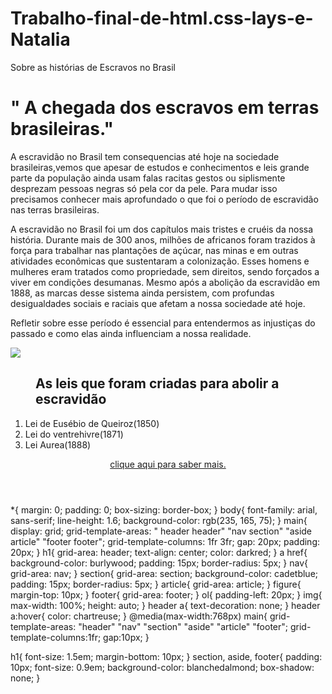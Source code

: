 # Trabalho-final-de-html.css-lays-e-Natalia
Sobre as histórias de Escravos no Brasil
<!DOCTYPE html>
<html lang="pt-br">
<head>
    <meta charset="UTF-8">
    <meta name="viewport" content="width=device-width, initial-scale=1.0">
    <link rel="stylesheet" href="histo.css">
    <title>Document</title>
</head>
<body>
  <main>
  <nav ></nav><h1>" A chegada dos escravos em terras brasileiras."</h1></nav>
  <section><p> A escravidão no Brasil tem consequencias até hoje na sociedade brasileiras,vemos que apesar de estudos e conhecimentos 
    e leis grande parte da população ainda usam falas racitas gestos ou siplismente desprezam pessoas negras só pela cor da pele.
    Para mudar isso precisamos conhecer mais aprofundado o que foi o período de escravidão nas terras brasileiras.
  </p></section>
  <aside><p>A escravidão no Brasil foi um dos capítulos mais tristes e cruéis da nossa história. Durante mais de 300 anos,
     milhões de africanos foram trazidos à força para trabalhar nas plantações de açúcar, nas minas e em outras atividades econômicas que sustentaram a colonização. 
     Esses homens e mulheres eram tratados como propriedade, sem direitos, sendo forçados a viver em condições desumanas. Mesmo após a abolição da escravidão
      em 1888, as marcas desse sistema ainda persistem, com profundas desigualdades sociais e raciais que afetam a nossa sociedade até hoje.
      
   Refletir sobre esse período é essencial para entendermos as injustiças do passado e como elas ainda influenciam a nossa realidade.</p></aside>
  <article><img src="escravos .jpg"></article>
  <figure><h2> As leis que foram criadas para abolir a escravidão</h2></figure>
  <footer><ol>
    <li>Lei de Eusébio de Queiroz(1850)</li>
    <li>Lei do ventrehivre(1871)</li>
    <li>Lei Aurea(1888)</li>

  </ol>
  <a href="pagina2.html"></a>
    <a href="folha3.html"></a>
    <a href="Folha 4.html"></a>
    <a href="folha 5.html"></a>
</footer>
  <header>
    <a href="mundoeducacao.uol.com.br/historiadobrasil/as-leis-abolicionistas.htm">clique aqui para saber mais.</a>
  </header>
  </main>
</body>
</html>
*{
    margin: 0;
    padding: 0;
    box-sizing: border-box;
}
body{
    font-family: arial, sans-serif;
    line-height: 1.6;
    background-color: rgb(235, 165, 75);
}
main{
    display: grid;
    grid-template-areas: 
    " header header"
    "nav section"
    "aside article"
    "footer footer";
    grid-template-columns: 1fr 3fr;
    gap: 20px;
    padding: 20px;
}
h1{
    grid-area: header;
    text-align: center;
    color: darkred;
}
a href{
    background-color: burlywood;
    padding: 15px;
    border-radius: 5px;
}
nav{
    grid-area: nav;
}
section{
    grid-area: section;
    background-color: cadetblue;
    padding: 15px;
    border-radius: 5px;
}
article{
    grid-area: article;
}
figure{
    margin-top: 10px;
}
footer{
    grid-area: footer;
}
ol{
    padding-left: 20px;
}
img{
    max-width: 100%;
    height: auto;
}
header a{
    text-decoration: none;
}
header a:hover{
    color: chartreuse;
}
@media(max-width:768px)
main{
    grid-template-areas:
    "header" 
    "nav"
    "section" 
    "aside" 
    "article"
    "footer";
    grid-template-columns:1fr;
    gap:10px;
}

h1{
    font-size: 1.5em;
    margin-bottom: 10px;
}
section, aside, footer{
    padding: 10px;
    font-size: 0.9em;
    background-color: blanchedalmond;
    box-shadow: none;
}
